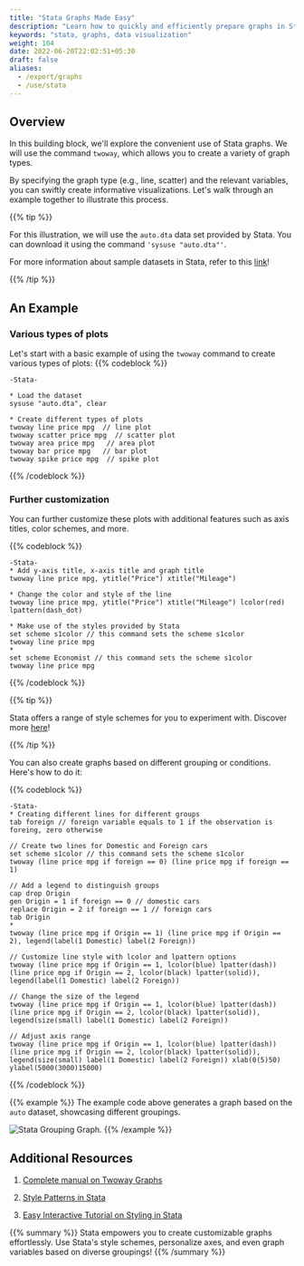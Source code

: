 ```yaml
---
title: "Stata Graphs Made Easy"
description: "Learn how to quickly and efficiently prepare graphs in Stata."
keywords: "stata, graphs, data visualization"
weight: 104
date: 2022-06-20T22:02:51+05:30
draft: false
aliases:
  - /export/graphs
  - /use/stata
---
```


## Overview

In this building block, we'll explore the convenient use of Stata graphs. We will use the command `twoway`, which allows you to create a variety of graph types. 

By specifying the graph type (e.g., line, scatter) and the relevant variables, you can swiftly create informative visualizations. Let's walk through an example together to illustrate this process.

{{% tip %}}

For this illustration, we will use the `auto.dta` data set provided by Stata. 
You can download it using the command `'sysuse "auto.dta"'`. 

For more information about sample datasets in Stata, refer to this [link](https://www.stata.com/manuals13/gsw1.pdf)!

{{% /tip %}}


## An Example

### Various types of plots
Let's start with a basic example of using the `twoway` command to create various types of plots: 
{{% codeblock %}}
```
-Stata-

* Load the dataset
sysuse "auto.dta", clear

* Create different types of plots
twoway line price mpg  // line plot
twoway scatter price mpg  // scatter plot
twoway area price mpg   // area plot
twoway bar price mpg   // bar plot
twoway spike price mpg  // spike plot
```
{{% /codeblock %}}

### Further customization
You can further customize these plots with additional features such as axis titles, color schemes, and more. 

{{% codeblock %}}
```
-Stata-
* Add y-axis title, x-axis title and graph title
twoway line price mpg, ytitle("Price") xtitle("Mileage")

* Change the color and style of the line  
twoway line price mpg, ytitle("Price") xtitle("Mileage") lcolor(red) lpattern(dash_dot)

* Make use of the styles provided by Stata
set scheme s1color // this command sets the scheme s1color
twoway line price mpg
*
set scheme Economist // this command sets the scheme s1color
twoway line price mpg
```
{{% /codeblock %}}

{{% tip %}}

Stata offers a range of style schemes for you to experiment with. Discover more [here](https://people.umass.edu/biostat690c/pdf/stata%20schemes%20and%20palettes.pdf)!

{{% /tip %}}

You can also create graphs based on different grouping or conditions. Here's how to do it:

{{% codeblock %}}
```
-Stata-
* Creating different lines for different groups
tab foreign // foreign variable equals to 1 if the observation is foreing, zero otherwise

// Create two lines for Domestic and Foreign cars
set scheme s1color // this command sets the scheme s1color
twoway (line price mpg if foreign == 0) (line price mpg if foreign == 1)

// Add a legend to distinguish groups
cap drop Origin
gen Origin = 1 if foreign == 0 // domestic cars
replace Origin = 2 if foreign == 1 // foreign cars
tab Origin
*
twoway (line price mpg if Origin == 1) (line price mpg if Origin == 2), legend(label(1 Domestic) label(2 Foreign))

// Customize line style with lcolor and lpattern options
twoway (line price mpg if Origin == 1, lcolor(blue) lpatter(dash)) (line price mpg if Origin == 2, lcolor(black) lpatter(solid)), legend(label(1 Domestic) label(2 Foreign))

// Change the size of the legend
twoway (line price mpg if Origin == 1, lcolor(blue) lpatter(dash)) (line price mpg if Origin == 2, lcolor(black) lpatter(solid)), legend(size(small) label(1 Domestic) label(2 Foreign))

// Adjust axis range
twoway (line price mpg if Origin == 1, lcolor(blue) lpatter(dash)) (line price mpg if Origin == 2, lcolor(black) lpatter(solid)), legend(size(small) label(1 Domestic) label(2 Foreign)) xlab(0(5)50) ylabel(5000(3000)15000)

```
{{% /codeblock %}}

{{% example %}}
The example code above generates a graph based on the `auto` dataset, showcasing different groupings.

![Stata Grouping Graph.](../images/stata_group.png)
{{% /example %}}


## Additional Resources  

1. [Complete manual on Twoway Graphs](https://www.stata.com/manuals/g-2graphtwoway.pdf#g-2graphtwoway)

2. [Style Patterns in Stata](https://www.stata.com/manuals13/g-4linepatternstyle.pdf#g-4linepatternstyle)

3. [Easy Interactive Tutorial on Styling in Stata](https://www.stata.com/meeting/germany18/slides/germany18_Jann.pdf)

{{% summary %}}
Stata empowers you to create customizable graphs effortlessly. Use Stata's style schemes, personalize axes, and even graph variables based on diverse groupings!
{{% /summary %}}

